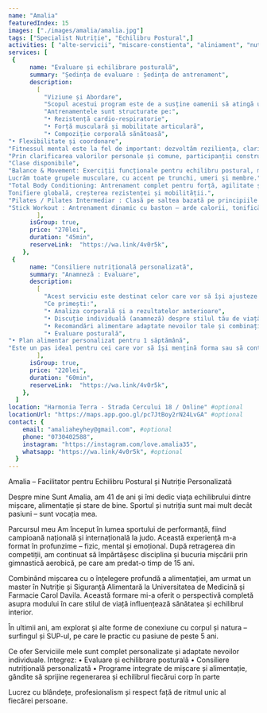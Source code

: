 ```yaml
---
name: "Amalia"
featuredIndex: 15
images: ["./images/amalia/amalia.jpg"]
tags: ["Specialist Nutriție", "Echilibru Postural",]
activities: [ "alte-servicii", "miscare-constienta", "aliniament", "nutritie"]
services: [
 {
      name: "Evaluare și echilibrare posturală",
      summary: "Ședința de evaluare : Ședința de antrenament",
      description:
        [
          "Viziune și Abordare",
          "Scopul acestui program este de a susține oamenii să atingă un nivel optim de fitness fizic și mental, pregătindu-i pentru provocările activităților sportive și ale vieții de zi cu zi.",
          "Antrenamentele sunt structurate pe:",
          "• Rezistență cardio-respiratorie",
          "• Forță musculară și mobilitate articulară",
          "• Compoziție corporală sănătoasă",
"• Flexibilitate și coordonare",
"Fitnessul mental este la fel de important: dezvoltăm reziliența, claritatea mentală, capacitatea de a transforma stresul în energie constructivă și performanță în condiții de presiune.",
"Prin clarificarea valorilor personale și comune, participanții construiesc o bază solidă pentru succes — individual și în echipă. Obiectivul final este de a cultiva un nucleu de oameni echilibrați, sănătoși, eficienți și conectați la starea lor de bine.",
"Clase disponibile",
"Balance & Movement: Exerciții funcționale pentru echilibru postural, mobilitate, coordonare și stabilitate.
Lucrăm toate grupele musculare, cu accent pe trunchi, umeri și membre.",
"Total Body Conditioning: Antrenament complet pentru forță, agilitate și echilibru.
Tonifiere globală, creșterea rezistenței și mobilității.",
"Pilates / Pilates Intermediar : Clasă pe saltea bazată pe principiile Pilates – focus pe stabilizarea trunchiului, flexibilitate și postură corectă.",
"Stick Workout : Antrenament dinamic cu baston – arde calorii, tonifică și crește rezistența, forța și postura.",
        ],
      isGroup: true,
      price: "270lei",
      duration: "45min",
      reserveLink:  "https://wa.link/4v0r5k",
    },
 {
      name: "Consiliere nutrițională personalizată",
      summary: "Anamneză : Evaluare",
      description:
        [
          "Acest serviciu este destinat celor care vor să își ajusteze alimentația în mod corect și eficient, ținând cont de nevoile proprii ale corpului. Ședința include o evaluare clară a progresului deja realizat și propune soluții concrete pentru menținerea sau accelerarea rezultatelor.",
          "Ce primești:",
          "• Analiza corporală și a rezultatelor anterioare",
          "• Discuție individuală (anamneză) despre stilul tău de viață actual",
          "• Recomandări alimentare adaptate nevoilor tale și combinații corecte pentru mese echilibrate",
          "• Evaluare posturală",
"• Plan alimentar personalizat pentru 1 săptămână",
"Este un pas ideal pentru cei care vor să își mențină forma sau să continue procesul de transformare într-un mod ghidat, sănătos și profesionist.",
        ],
      isGroup: true,
      price: "220lei",
      duration: "60min",
      reserveLink:  "https://wa.link/4v0r5k",
    },
  ]
location: "Harmonia Terra - Strada Cercului 18 / Online" #optional
locationUrl: "https://maps.app.goo.gl/pc7JtBoy2rN24LvGA" #optional
contact: {
    email: "amaliaheyhey@gmail.com", #optional
    phone: "0730402588",
    instagram: "https://instagram.com/love.amalia35",
    whatsapp: "https://wa.link/4v0r5k", #optional
  }
---
```


Amalia – Facilitator pentru Echilibru Postural și Nutriție Personalizată

Despre mine
Sunt Amalia, am 41 de ani și îmi dedic viața echilibrului dintre mișcare, alimentație și stare de bine. Sportul și nutriția sunt mai mult decât pasiuni – sunt vocația mea.

Parcursul meu
Am început în lumea sportului de performanță, fiind campioană națională și internațională la judo. Această experiență m-a format în profunzime – fizic, mental și emoțional. După retragerea din competiții, am continuat să împărtășesc disciplina și bucuria mișcării prin gimnastică aerobică, pe care am predat-o timp de 15 ani.

Combinând mișcarea cu o înțelegere profundă a alimentației, am urmat un master în Nutriție și Siguranță Alimentară la Universitatea de Medicină și Farmacie Carol Davila. Această formare mi-a oferit o perspectivă completă asupra modului în care stilul de viață influențează sănătatea și echilibrul interior.

În ultimii ani, am explorat și alte forme de conexiune cu corpul și natura – surfingul și SUP-ul, pe care le practic cu pasiune de peste 5 ani.

Ce ofer
Serviciile mele sunt complet personalizate și adaptate nevoilor individuale. Integrez:
	•	Evaluare și echilibrare posturală
	•	Consiliere nutrițională personalizată
	•	Programe integrate de mișcare și alimentație, gândite să sprijine regenerarea și echilibrul fiecărui corp în parte

Lucrez cu blândețe, profesionalism și respect față de ritmul unic al fiecărei persoane.
